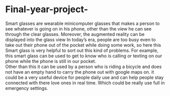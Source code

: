 # Final-year-project-
Smart glasses are wearable minicomputer glasses that makes a person to see whatever is going on in his phone, other 
than the view he can see through the clear glasses. Moreover, the augmented reality can be displayed into the glass 
view
In today’s era, people are too busy even to take out their phone out of the pocket while doing some work, so here this
Smart glass is very helpful to sort out this kind of problems. For example, this smart glass can be used to get to know who 
is calling or texting on our phone while the phone is still in our pocket.  
Other than this it can be used by a person who is riding a bicycle and does not have an empty hand to carry 
the phone out with google maps on.
it could be a very useful device for people daily use and can help people stay connected with there love ones in real time.
Which could be really use full in emergency settings.

